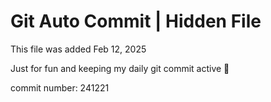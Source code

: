 # Git Auto Commit | Hidden File

This file was added Feb 12, 2025

Just for fun and keeping my daily git commit active 🤪

commit number: 241221
